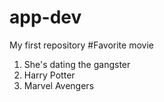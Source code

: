 # app-dev
My first repository
#Favorite movie
1. She's dating the gangster
2. Harry Potter
3. Marvel Avengers
